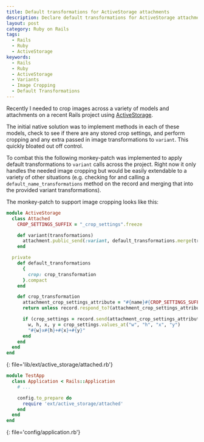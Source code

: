 ```yaml
---
title: Default transformations for ActiveStorage attachments
description: Declare default transformations for ActiveStorage attachments
layout: post
category: Ruby on Rails
tags:
  - Rails
  - Ruby
  - ActiveStorage
keywords:
  - Rails
  - Ruby
  - ActiveStorage
  - Variants
  - Image Cropping
  - Default Transformations
---
```


Recently I needed to crop images across a variety of models and attachments on a recent Rails project using [ActiveStorage](https://edgeguides.rubyonrails.org/active_storage_overview.html).

The initial native solution was to implement methods in each of these models, check to see if there are any stored crop settings, and perform cropping and any extra passed in image transformations to `variant`. This quickly bloated out off control.

To combat this the following monkey-patch was implemented to apply default transformations to `variant` calls across the project. Right now it only handles the needed image cropping but would be easily extendable to a variety of other situations (e.g. checking for and calling a `default_name_transformations` method on the record and merging that into the provided variant transformations).

The monkey-patch to support image cropping looks like this:

```ruby
module ActiveStorage
  class Attached
    CROP_SETTINGS_SUFFIX = "_crop_settings".freeze

    def variant(transformations)
      attachment.public_send(:variant, default_transformations.merge(transformations))
    end

  private
    def default_transformations
      {
        crop: crop_transformation
      }.compact
    end

    def crop_transformation
      attachment_crop_settings_attribute = "#{name}#{CROP_SETTINGS_SUFFIX}"
      return unless record.respond_to?(attachment_crop_settings_attribute)

      if (crop_settings = record.send(attachment_crop_settings_attribute)).present?
        w, h, x, y = crop_settings.values_at("w", "h", "x", "y")
        "#{w}x#{h}+#{x}+#{y}"
      end
    end
  end
end
```
{: file='lib/ext/active_storage/attached.rb'}

```ruby
module TestApp
  class Application < Rails::Application
    # ...

    config.to_prepare do
      require 'ext/active_storage/attached'
    end
  end
end
```
{: file='config/application.rb'}
